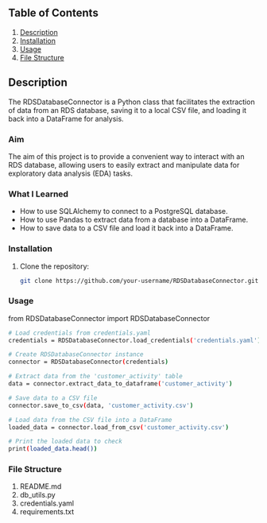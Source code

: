 ## Table of Contents
1. [Description](#description)
2. [Installation](#installation)
3. [Usage](#usage)
4. [File Structure](#file-structure)

## Description
The RDSDatabaseConnector is a Python class that facilitates the extraction of data from an RDS database, saving it to a local CSV file, and loading it back into a DataFrame for analysis.

### Aim
The aim of this project is to provide a convenient way to interact with an RDS database, allowing users to easily extract and manipulate data for exploratory data analysis (EDA) tasks.

### What I Learned
- How to use SQLAlchemy to connect to a PostgreSQL database.
- How to use Pandas to extract data from a database into a DataFrame.
- How to save data to a CSV file and load it back into a DataFrame.

### Installation
1. Clone the repository:
   ```bash
   git clone https://github.com/your-username/RDSDatabaseConnector.git

### Usage
from RDSDatabaseConnector import RDSDatabaseConnector
   ```bash
   # Load credentials from credentials.yaml
   credentials = RDSDatabaseConnector.load_credentials('credentials.yaml')

   # Create RDSDatabaseConnector instance
   connector = RDSDatabaseConnector(credentials)

   # Extract data from the 'customer_activity' table
   data = connector.extract_data_to_dataframe('customer_activity')

   # Save data to a CSV file
   connector.save_to_csv(data, 'customer_activity.csv')

   # Load data from the CSV file into a DataFrame
   loaded_data = connector.load_from_csv('customer_activity.csv')

   # Print the loaded data to check
   print(loaded_data.head())
   ```

### File Structure
1. README.md
2. db_utils.py
3. credentials.yaml
4. requirements.txt
